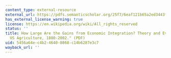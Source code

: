 ```yaml
---
content_type: external-resource
external_url: https://pdfs.semanticscholar.org/25f7/6eaf121b65a2ed3443f9da5bba88de05944d.pdf
has_external_license_warning: true
license: https://en.wikipedia.org/wiki/All_rights_reserved
status: ''
title: How Large Are the Gains from Economic Integration? Theory and Evidence from
  US Agriculture, 1880-2002." (PDF)
uid: 5456a64e-c4b2-4640-8868-c14b6287e3c7
wayback_url: ''
---
```

